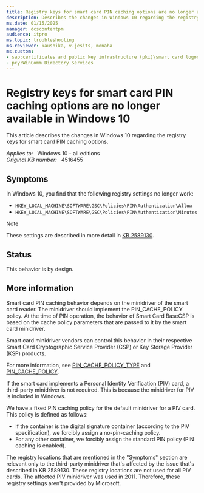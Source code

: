 ```yaml
---
title: Registry keys for smart card PIN caching options are no longer available in Windows 10
description: Describes the changes in Windows 10 regarding the registry keys for smart card PIN caching options.
ms.date: 01/15/2025
manager: dcscontentpm
audience: itpro
ms.topic: troubleshooting
ms.reviewer: kaushika, v-jesits, monaha
ms.custom:
- sap:certificates and public key infrastructure (pki)\smart card logon
- pcy:WinComm Directory Services
---
```

# Registry keys for smart card PIN caching options are no longer available in Windows 10

This article describes the changes in Windows 10 regarding the registry keys for smart card PIN caching options.

_Applies to:_ &nbsp; Windows 10 - all editions  
_Original KB number:_ &nbsp; 4516455

## Symptoms

In Windows 10, you find that the following registry settings no longer work:

- `HKEY_LOCAL_MACHINE\SOFTWARE\GSC\Policies\PIN\Authentication\Allow`
- `HKEY_LOCAL_MACHINE\SOFTWARE\GSC\Policies\PIN\Authentication\Minutes`

> [!Note]
> These settings are described in more detail in [KB 2589130](https://support.microsoft.com/help/2589130/frequent-requests-to-enter-the-smart-card-pin-after-you-install-kb-228).

## Status

This behavior is by design.

## More information

Smart card PIN caching behavior depends on the minidriver of the smart card reader. The minidriver should implement the  PIN_CACHE_POLICY policy. At the time of PIN operation, the behavior of Smart Card BaseCSP is based on the cache policy parameters that are passed to it by the smart card minidriver.

Smart card minidriver vendors can control this behavior in their respective Smart Card Cryptographic Service Provider (CSP) or Key Storage Provider (KSP) products.

For more information, see [PIN_CACHE_POLICY_TYPE](/windows-hardware/drivers/smartcard/card-pin-operations#-pin_cache_policy_type) and [PIN_CACHE_POLICY](/windows-hardware/drivers/smartcard/card-pin-operations#-pin_cache_policy).

If the smart card implements a Personal Identity Verification (PIV) card, a third-party minidriver is not required. This is because the minidriver for PIV is included in Windows.

We have a fixed PIN caching policy for the default minidriver for a PIV card. This policy is defined as follows:

- If the container is the digital signature container (according to the PIV specification), we forcibly assign a no-pin-caching policy.
- For any other container, we forcibly assign the standard PIN policy (PIN caching is enabled).

The registry locations that are mentioned in the "Symptoms" section are relevant only to the third-party minidriver that's affected by the issue that's described in KB 2589130. These registry locations are not used for all PIV cards. The affected PIV minidriver was used in 2011. Therefore, these registry settings aren't provided by Microsoft.
